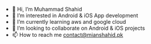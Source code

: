 - 👋 Hi, I’m Muhammad Shahid
- 👀 I’m interested in Android & iOS App development
- 🌱 I’m currently learning aws and google cloud
- 💞️ I’m looking to collaborate on Android & iOS projects
- 📫 How to reach me contact@mianshahid.pk

<!---
mianshahidpk/mianshahidpk is a ✨ special ✨ repository because its `README.md` (this file) appears on your GitHub profile.
You can click the Preview link to take a look at your changes.
--->
